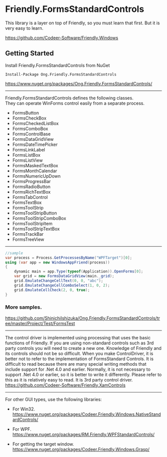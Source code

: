 Friendly.FormsStandardControls
============================

This library is a layer on top of
Friendly, so you must learn that first.
But it is very easy to learn.

https://github.com/Codeer-Software/Friendly.Windows

## Getting Started
Install Friendly.FormsStandardControls from NuGet

    Install-Package Ong.Friendly.FormsStandardControls
https://www.nuget.org/packages/Ong.Friendly.FormsStandardControls/

***
Friendly.FormsStandardControls defines the following classes.   
They can operate WinForms control easily from a separate process.  

* FormsButton
* FormsCheckBox
* FormsCheckedListBox
* FormsComboBox
* FormsControlBase
* FormsDataGridView
* FormsDateTimePicker
* FormsLinkLabel
* FormsListBox
* FormsListView
* FormsMaskedTextBox
* FormsMonthCalendar
* FormsNumericUpDown
* FormsProgressBar
* FormsRadioButton
* FormsRichTextBox
* FormsTabControl
* FormsTextBox
* FormsToolStrip
* FormsToolStripButton
* FormsToolStripComboBox
* FormsToolStripItem
* FormsToolStripTextBox
* FormsTrackBar
* FormsTreeView

***
```cs  
//sample  
var process = Process.GetProcessesByName("WPFTarget")[0];  
using (var app = new WindowsAppFriend(process))  
{  
    dynamic main = app.Type(typeof(Application)).OpenForms[0];  
    var grid = new FormsDataGridView(main._grid);  
    grid.EmulateChangeCellText(0, 0, "abc");  
    grid.EmulateChangeCellComboSelect(1, 0, 2);  
    grid.EmulateCellCheck(2, 0, true);  
}  
```
### More samples.
https://github.com/ShinichiIshizuka/Ong.Friendly.FormsStandardControls/tree/master/Project/Test/FormsTest

***
The control driver is implemented using processing that uses the basic functions of Friendly.
If you are using non-standard controls such as 3rd party controls you will need to create a new one.
Knowledge of Friendly and its controls should not be so difficult.
When you make ControlDriver, it is better not to refer to the implementation of FormsStandard Controls.
It is difficult to read because there are many special writing methods that include support for .Net 4.0 and earlier.
Normally, it is not necessary to support .Net 4.0 or earlier, so it is better to write it differently.
Please refer to this as it is relatively easy to read.
It is 3rd party control driver.
https://github.com/Codeer-Software/Friendly.XamControls<br>

***
For other GUI types, use the following libraries:

* For Win32.  
https://www.nuget.org/packages/Codeer.Friendly.Windows.NativeStandardControls/  

* For WPF.  
https://www.nuget.org/packages/RM.Friendly.WPFStandardControls/

* For getting the target window.  
https://www.nuget.org/packages/Codeer.Friendly.Windows.Grasp/  

